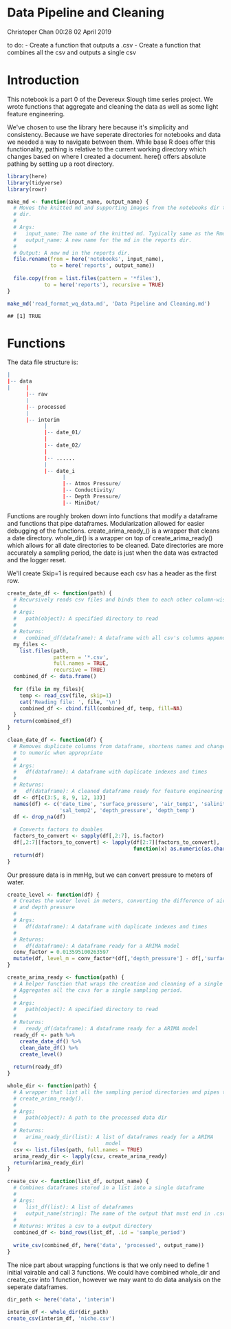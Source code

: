 Data Pipeline and Cleaning
================
Christoper Chan
00:28 02 April 2019

to do: - Create a function that outputs a .csv - Create a function that combines all the csv and outputs a single csv

Introduction
============

This notebook is a part 0 of the Devereux Slough time series project. We wrote functions that aggregate and cleaning the data as well as some light feature engineering.

We've chosen to use the library here because it's simplicity and consistency. Because we have seperate directories for notebooks and data we needed a way to navigate between them. While base R does offer this functionality, pathing is relative to the current working directory which changes based on where I created a document. here() offers absolute pathing by setting up a root directory.

``` r
library(here)
library(tidyverse)
library(rowr)
```

``` r
make_md <- function(input_name, output_name) {
  # Moves the knitted md and supporting images from the notebooks dir to reports
  # dir.
  # 
  # Args:
  #   input_name: The name of the knitted md. Typically same as the Rmd title.
  #   output_name: A new name for the md in the reports dir.
  #
  # Output: A new md in the reports dir. 
  file.rename(from = here('notebooks', input_name), 
              to = here('reports', output_name))
  
  file.copy(from = list.files(pattern = '*files'), 
            to = here('reports'), recursive = TRUE)
}

make_md('read_format_wq_data.md', 'Data Pipeline and Cleaning.md')
```

    ## [1] TRUE

Functions
=========

The data file structure is:

``` r
|
|-- data
|     |
      |-- raw
      |
      |-- processed
      |
      |-- interim
            |
            |-- date_01/
            |
            |-- date_02/
            |
            |-- ......
            |
            |-- date_i
                  |
                  |-- Atmos Pressure/
                  |-- Conductivity/
                  |-- Depth Pressure/
                  |-- MiniDot/
```

Functions are roughly broken down into functions that modify a dataframe and functions that pipe dataframes. Modularization allowed for easier debugging of the functions. create\_arima\_ready\_() is a wrapper that cleans a date directory. whole\_dir() is a wrapper on top of create\_arima\_ready() which allows for all date directories to be cleaned. Date directories are more accurately a sampling period, the date is just when the data was extracted and the logger reset.

We'll create Skip=1 is required because each csv has a header as the first row.

``` r
create_date_df <- function(path) {
  # Recursively reads csv files and binds them to each other column-wise
  #
  # Args:
  #   path(object): A specified directory to read
  #
  # Returns:
  #   combined_df(dataframe): A dataframe with all csv's columns appended
  my_files <- 
    list.files(path,
               pattern = '*.csv',
               full.names = TRUE,
               recursive = TRUE) 
  combined_df <- data.frame()
  
  for (file in my_files){
    temp <- read_csv(file, skip=1)
    cat('Reading file: ', file, '\n')
    combined_df <- cbind.fill(combined_df, temp, fill=NA)
  }
  return(combined_df)
}
```

``` r
clean_date_df <- function(df) {
  # Removes duplicate columns from dataframe, shortens names and changes factors 
  # to numeric when appropriate
  #
  # Args:
  #   df(dataframe): A dataframe with duplicate indexes and times
  #
  # Returns:
  #   df(dataframe): A cleaned dataframe ready for feature engineering
  df <- df[c(3:5, 8, 9, 12, 13)]
  names(df) <- c('date_time', 'surface_pressure', 'air_temp1', 'salinity', 
                 'sal_temp2', 'depth_pressure', 'depth_temp')
  df <- drop_na(df)
  
  # Converts factors to doubles
  factors_to_convert <- sapply(df[,2:7], is.factor)
  df[,2:7][factors_to_convert] <- lapply(df[2:7][factors_to_convert], 
                                         function(x) as.numeric(as.character(x)))
  return(df)
}
```

Our pressure data is in mmHg, but we can convert pressure to meters of water.

``` r
create_level <- function(df) {
  # Creates the water level in meters, converting the difference of air pressure
  # and depth pressure
  #
  # Args:
  #   df(dataframe): A dataframe with duplicate indexes and times
  #
  # Returns:
  #   df(dataframe): A dataframe ready for a ARIMA model
  conv_factor = 0.013595100263597
  mutate(df, level_m = conv_factor*(df[,'depth_pressure'] - df[,'surface_pressure']))
}
```

``` r
create_arima_ready <- function(path) {
  # A helper function that wraps the creation and cleaning of a single dataframe.
  # Aggregates all the csvs for a single sampling period.
  #
  # Args:
  #   path(object): A specified directory to read
  #
  # Returns:
  #   ready_df(dataframe): A dataframe ready for a ARIMA model
  ready_df <- path %>%
    create_date_df() %>%
    clean_date_df() %>%
    create_level()
  
  return(ready_df)
}
```

``` r
whole_dir <- function(path) {
  # A wrapper that list all the sampling period directories and pipes them into
  # create_arima_ready().
  #
  # Args:
  #   path(object): A path to the processed data dir
  #
  # Returns:
  #   arima_ready_dir(list): A list of dataframes ready for a ARIMA 
  #                             model
  csv <- list.files(path, full.names = TRUE)
  arima_ready_dir <- lapply(csv, create_arima_ready)
  return(arima_ready_dir)
}
```

``` r
create_csv <- function(list_df, output_name) {
  # Combines dataframes stored in a list into a single dataframe
  #
  # Args:
  #   list_df(list): A list of dataframes
  #   output_name(string): The name of the output that must end in .csv
  #
  # Returns: Writes a csv to a output directory
  combined_df <- bind_rows(list_df, .id = 'sample_period')
  
  write_csv(combined_df, here('data', 'processed', output_name))  
}
```

The nice part about wrapping functions is that we only need to define 1 initial vairable and call 3 functions. We could have combined whole\_dir and create\_csv into 1 function, however we may want to do data analysis on the seperate dataframes.

``` r
dir_path <- here('data', 'interim')

interim_df <- whole_dir(dir_path)
create_csv(interim_df, 'niche.csv')
```
